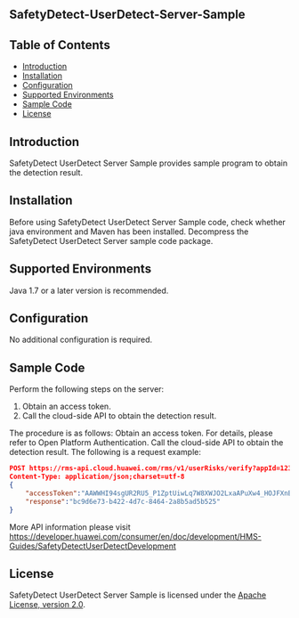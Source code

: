 ## SafetyDetect-UserDetect-Server-Sample


## Table of Contents

 * [Introduction](#introduction)
 * [Installation](#installation)
 * [Configuration ](#configuration )
 * [Supported Environments](#supported-environments)
 * [Sample Code](#sample-code)
 * [License](#license)


## Introduction
SafetyDetect UserDetect Server Sample provides sample program to obtain the detection result.

## Installation
Before using SafetyDetect UserDetect Server Sample code, check whether java environment and Maven has been installed.
Decompress the SafetyDetect UserDetect Server sample code package.

## Supported Environments
Java 1.7 or a later version is recommended.

## Configuration
No additional configuration is required.

## Sample Code
Perform the following steps on the server:
1. Obtain an access token.
2. Call the cloud-side API to obtain the detection result.

The procedure is as follows:
Obtain an access token.
For details, please refer to Open Platform Authentication.
Call the cloud-side API to obtain the detection result. The following is a request example:

```json
POST https://rms-api.cloud.huawei.com/rms/v1/userRisks/verify?appId=123456 HTTP/1.1
Content-Type: application/json;charset=utf-8
{
    "accessToken":"AAWWHI94sgUR2RU5_P1ZptUiwLq7W8XWJO2LxaAPuXw4_HOJFXnBlN-q5_3bwlxVW_SHeDPx_s5bWW-9DjtWZsvcm9CwXe1FHJg0u-D2pcQPcb3sTxDTJeiwEb9WBPl_9w",
    "response":"bc9d6e73-b422-4d7c-8464-2a8b5ad5b525"
}
```
More API information please visit 
https://developer.huawei.com/consumer/en/doc/development/HMS-Guides/SafetyDetectUserDetectDevelopment 

##  License
SafetyDetect UserDetect Server Sample is licensed under the [Apache License, version 2.0](http://www.apache.org/licenses/LICENSE-2.0).

